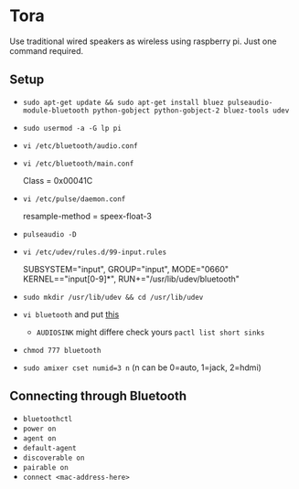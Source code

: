 Tora
====

Use traditional wired speakers as wireless using raspberry pi. Just one command
required.

Setup
-----

* `sudo apt-get update && sudo apt-get install bluez pulseaudio-module-bluetooth python-gobject python-gobject-2 bluez-tools udev`
* `sudo usermod -a -G lp pi`
* `vi /etc/bluetooth/audio.conf`

    [General]:
    Enable=Source,Sink,Media,Socket

* `vi /etc/bluetooth/main.conf`

    Class = 0x00041C

* `vi /etc/pulse/daemon.conf`

    resample-method = speex-float-3

* `pulseaudio -D`
* `vi /etc/udev/rules.d/99-input.rules`

    SUBSYSTEM="input", GROUP="input", MODE="0660"
    KERNEL=="input[0-9]*", RUN+="/usr/lib/udev/bluetooth"

* `sudo mkdir /usr/lib/udev && cd /usr/lib/udev`
* `vi bluetooth` and put [this](https://gist.github.com/vipul-sharma20/8798c31c1dfd80f60fe129e67897fcaf)
    * `AUDIOSINK` might differe check yours `pactl list short sinks`
* `chmod 777 bluetooth`
* `sudo amixer cset numid=3 n` (n can be 0=auto, 1=jack, 2=hdmi)

Connecting through Bluetooth
----------------------------

* `bluetoothctl`
* `power on`
* `agent on`
* `default-agent`
* `discoverable on`
* `pairable on`
* `connect <mac-address-here>`

